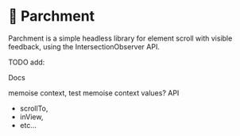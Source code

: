 # 📜 Parchment

Parchment is a simple headless library for element scroll with visible feedback, using the IntersectionObserver API.

TODO add:

Docs

memoise context, test memoise context values?
API

- scrollTo,
- inView,
- etc...